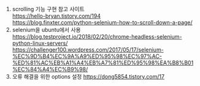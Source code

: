 1. scrolling 기능 구현 참고 사이트  
https://hello-bryan.tistory.com/194  
https://blog.finxter.com/python-selenium-how-to-scroll-down-a-page/
2. selenium을 ubuntu에서 사용  
https://blog.testproject.io/2018/02/20/chrome-headless-selenium-python-linux-servers/  
https://challenger100.wordpress.com/2017/05/17/selenium-%EC%9D%B4%EC%9A%A9%ED%95%98%EC%97%AC-%ED%81%AC%EB%A1%A4%EB%A7%81%ED%95%98%EA%B8%B01%EC%84%A4%EC%B9%98/
3. 오류 해결을 위한 options 설정
https://dong5854.tistory.com/17

